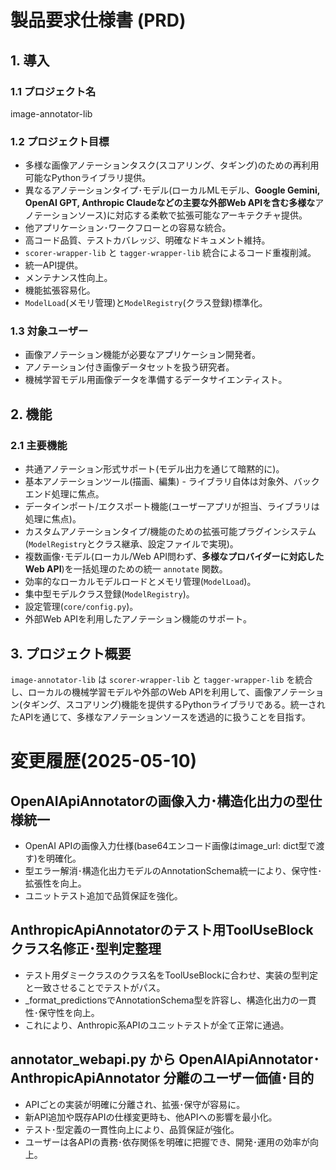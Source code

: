 # 製品要求仕様書 (PRD)

## 1. 導入

### 1.1 プロジェクト名

image-annotator-lib

### 1.2 プロジェクト目標

- 多様な画像アノテーションタスク(スコアリング、タギング)のための再利用可能なPythonライブラリ提供。
- 異なるアノテーションタイプ･モデル(ローカルMLモデル、**Google Gemini, OpenAI GPT, Anthropic Claudeなどの主要な外部Web APIを含む多様な**アノテーションソース)に対応する柔軟で拡張可能なアーキテクチャ提供。
- 他アプリケーション･ワークフローとの容易な統合。
- 高コード品質、テストカバレッジ、明確なドキュメント維持。
- `scorer-wrapper-lib` と `tagger-wrapper-lib` 統合によるコード重複削減。
- 統一API提供。
- メンテナンス性向上。
- 機能拡張容易化。
- `ModelLoad`(メモリ管理)と`ModelRegistry`(クラス登録)標準化。

### 1.3 対象ユーザー

- 画像アノテーション機能が必要なアプリケーション開発者。
- アノテーション付き画像データセットを扱う研究者。
- 機械学習モデル用画像データを準備するデータサイエンティスト。

## 2. 機能

### 2.1 主要機能

- 共通アノテーション形式サポート(モデル出力を通じて暗黙的に)。
- 基本アノテーションツール(描画、編集) - ライブラリ自体は対象外、バックエンド処理に焦点。
- データインポート/エクスポート機能(ユーザーアプリが担当、ライブラリは処理に焦点)。
- カスタムアノテーションタイプ/機能のための拡張可能プラグインシステム(`ModelRegistry`とクラス継承、設定ファイルで実現)。
- 複数画像･モデル(ローカル/Web API問わず、**多様なプロバイダーに対応したWeb API**)を一括処理のための統一 `annotate` 関数。
- 効率的なローカルモデルロードとメモリ管理(`ModelLoad`)。
- 集中型モデルクラス登録(`ModelRegistry`)。
- 設定管理(`core/config.py`)。
- 外部Web APIを利用したアノテーション機能のサポート。

## 3. プロジェクト概要

`image-annotator-lib` は `scorer-wrapper-lib` と `tagger-wrapper-lib` を統合し、ローカルの機械学習モデルや外部のWeb APIを利用して、画像アノテーション(タギング、スコアリング)機能を提供するPythonライブラリである。統一されたAPIを通じて、多様なアノテーションソースを透過的に扱うことを目指す。

# 変更履歴(2025-05-10)

## OpenAIApiAnnotatorの画像入力･構造化出力の型仕様統一
- OpenAI APIの画像入力仕様(base64エンコード画像はimage_url: dict型で渡す)を明確化。
- 型エラー解消･構造化出力モデルのAnnotationSchema統一により、保守性･拡張性を向上。
- ユニットテスト追加で品質保証を強化。

## AnthropicApiAnnotatorのテスト用ToolUseBlockクラス名修正･型判定整理
- テスト用ダミークラスのクラス名をToolUseBlockに合わせ、実装の型判定と一致させることでテストがパス。
- _format_predictionsでAnnotationSchema型を許容し、構造化出力の一貫性･保守性を向上。
- これにより、Anthropic系APIのユニットテストが全て正常に通過。

## annotator_webapi.py から OpenAIApiAnnotator･AnthropicApiAnnotator 分離のユーザー価値･目的
- APIごとの実装が明確に分離され、拡張･保守が容易に。
- 新API追加や既存APIの仕様変更時も、他APIへの影響を最小化。
- テスト･型定義の一貫性向上により、品質保証が強化。
- ユーザーは各APIの責務･依存関係を明確に把握でき、開発･運用の効率が向上。